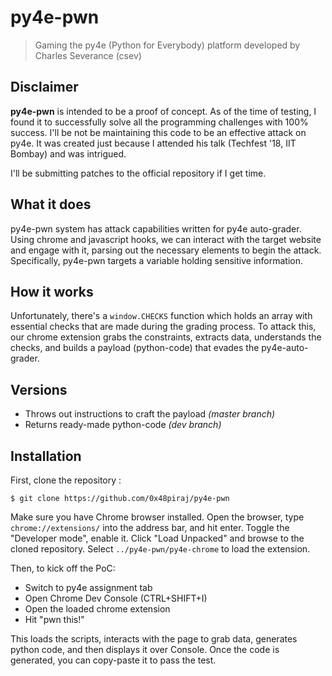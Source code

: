 # py4e-pwn

> Gaming the py4e (Python for Everybody) platform developed by Charles Severance (csev)

<POC demo>

## Disclaimer

**py4e-pwn** is intended to be a proof of concept. As of the time of testing, I found it to successfully solve all the programming challenges with 100% success. I'll be not be maintaining this code to be an effective attack on py4e. It was created just because I attended his talk (Techfest '18, IIT Bombay) and was intrigued.

I'll be submitting patches to the official repository if I get time.


## What it does

py4e-pwn system has attack capabilities written for py4e auto-grader. Using chrome and javascript hooks, we can interact with the target website and engage with it, parsing out the necessary elements to begin the attack. Specifically, py4e-pwn targets a variable holding sensitive information.


## How it works

Unfortunately, there's a `window.CHECKS` function which holds an array with essential checks that are made during the grading process. To attack this, our chrome extension grabs the constraints, extracts data, understands the checks, and builds a payload (python-code) that evades the py4e-auto-grader.

## Versions

* Throws out instructions to craft the payload *(master branch)*
* Returns ready-made python-code *(dev branch)*

## Installation

First, clone the repository :

```
$ git clone https://github.com/0x48piraj/py4e-pwn
```

Make sure you have Chrome browser installed. Open the browser, type `chrome://extensions/` into the address bar, and hit enter. Toggle the "Developer mode", enable it. Click "Load Unpacked" and browse to the cloned repository. Select `../py4e-pwn/py4e-chrome` to load the extension.

Then, to kick off the PoC:

* Switch to py4e assignment tab
* Open Chrome Dev Console (CTRL+SHIFT+I)
* Open the loaded chrome extension
* Hit "pwn this!"

This loads the scripts, interacts with the page to grab data, generates python code, and then displays it over Console. Once the code is generated, you can copy-paste it to pass the test.